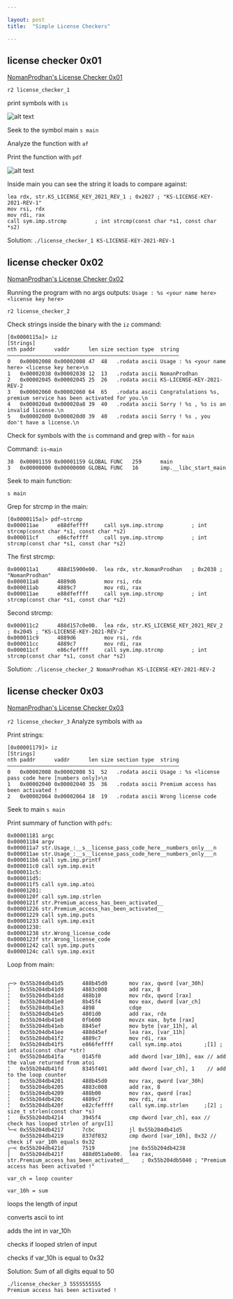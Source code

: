 ```yaml
---

layout: post
title:  "Simple License Checkers"

---
```


## license checker 0x01
[NomanProdhan's License Checker 0x01](https://crackmes.one/crackme/619eda7b33c5d455dece628d)

```
r2 license_checker_1
```
print symbols with `is`

![alt text](/assets/license_checker_1/2022-08-02-143110.png "Symbols")

Seek to the symbol main `s main`

Analyze the function with `af`

Print the function with `pdf`

![alt text](/assets/license_checker_1/2022-08-02-143145.png "print main")

Inside main you can see the string it loads to compare against:
```assembly
lea rdx, str.KS_LICENSE_KEY_2021_REV_1 ; 0x2027 ; "KS-LICENSE-KEY-2021-REV-1"
mov rsi, rdx
mov rdi, rax
call sym.imp.strcmp         ; int strcmp(const char *s1, const char *s2)
```
Solution: `./license_checker_1 KS-LICENSE-KEY-2021-REV-1`


## license checker 0x02
[NomanProdhan's License Checker 0x02](https://crackmes.one/crackme/61c62bde33c5d413767ca0a0)

Running the program with no args outputs:
`Usage : %s <your name here> <license key here>`

```
r2 license_checker_2
```
Check strings inside the binary with the `iz` command:
```
[0x0000115a]> iz
[Strings]
nth paddr      vaddr      len size section type  string
―――――――――――――――――――――――――――――――――――――――――――――――――――――――
0   0x00002008 0x00002008 47  48   .rodata ascii Usage : %s <your name here> <license key here>\n
1   0x00002038 0x00002038 12  13   .rodata ascii NomanProdhan
2   0x00002045 0x00002045 25  26   .rodata ascii KS-LICENSE-KEY-2021-REV-2
3   0x00002060 0x00002060 64  65   .rodata ascii Congratulations %s, premium service has been activated for you.\n
4   0x000020a8 0x000020a8 39  40   .rodata ascii Sorry ! %s , %s is an invalid license.\n
5   0x000020d0 0x000020d0 39  40   .rodata ascii Sorry ! %s , you don't have a license.\n
```
Check for symbols with the `is` command and grep with `~` for `main`

Command: `is~main`
```
38  0x00001159 0x00001159 GLOBAL FUNC   259      main
3   0x00000000 0x00000000 GLOBAL FUNC   16       imp.__libc_start_main
```
Seek to main function:
```
s main
```
Grep for strcmp in the main:
```
[0x0000115a]> pdf~strcmp
0x000011ae      e88dfeffff     call sym.imp.strcmp         ; int strcmp(const char *s1, const char *s2)
0x000011cf      e86cfeffff     call sym.imp.strcmp         ; int strcmp(const char *s1, const char *s2)
```
The first strcmp:
```
0x000011a1      488d15900e00.  lea rdx, str.NomanProdhan   ; 0x2038 ; "NomanProdhan"
0x000011a8      4889d6         mov rsi, rdx
0x000011ab      4889c7         mov rdi, rax
0x000011ae      e88dfeffff     call sym.imp.strcmp         ; int strcmp(const char *s1, const char *s2)
```


Second strcmp:
```
0x000011c2      488d157c0e00.  lea rdx, str.KS_LICENSE_KEY_2021_REV_2 ; 0x2045 ; "KS-LICENSE-KEY-2021-REV-2"
0x000011c9      4889d6         mov rsi, rdx
0x000011cc      4889c7         mov rdi, rax
0x000011cf      e86cfeffff     call sym.imp.strcmp         ; int strcmp(const char *s1, const char *s2)
```

Solution:
`./license_checker_2 NomanProdhan KS-LICENSE-KEY-2021-REV-2`



## license checker 0x03
[NomanProdhan's License Checker 0x03](https://crackmes.one/crackme/62072dd633c5d46c8bcbfd9b)

`r2 license_checker_3`
Analyze symbols with `aa`

Print strings:
```
[0x00001179]> iz
[Strings]
nth paddr      vaddr      len size section type  string
―――――――――――――――――――――――――――――――――――――――――――――――――――――――
0   0x00002008 0x00002008 51  52   .rodata ascii Usage : %s <license pass code here [numbers only]>\n
1   0x00002040 0x00002040 35  36   .rodata ascii Premium access has been activated !
2   0x00002064 0x00002064 18  19   .rodata ascii Wrong license code
```

Seek to main `s main`

Print summary of function with `pdfs`:
```
0x00001181 argc
0x00001184 argv
0x000011a7 str.Usage_:__s__license_pass_code_here__numbers_only___n
0x000011ae str.Usage_:__s__license_pass_code_here__numbers_only___n
0x000011b6 call sym.imp.printf
0x000011c0 call sym.imp.exit
0x000011c5:
0x000011d5:
0x000011f5 call sym.imp.atoi
0x00001201:
0x0000120f call sym.imp.strlen
0x0000121f str.Premium_access_has_been_activated__
0x00001226 str.Premium_access_has_been_activated__
0x00001229 call sym.imp.puts
0x00001233 call sym.imp.exit
0x00001238:
0x00001238 str.Wrong_license_code
0x0000123f str.Wrong_license_code
0x00001242 call sym.imp.puts
0x0000124c call sym.imp.exit
```

Loop from main:
```

┌─> 0x55b204db41d5      488b45d0       mov rax, qword [var_30h]
╎   0x55b204db41d9      4883c008       add rax, 8
╎   0x55b204db41dd      488b10         mov rdx, qword [rax]
╎   0x55b204db41e0      8b45f4         mov eax, dword [var_ch]
╎   0x55b204db41e3      4898           cdqe
╎   0x55b204db41e5      4801d0         add rax, rdx
╎   0x55b204db41e8      0fb600         movzx eax, byte [rax]
╎   0x55b204db41eb      8845ef         mov byte [var_11h], al
╎   0x55b204db41ee      488d45ef       lea rax, [var_11h]
╎   0x55b204db41f2      4889c7         mov rdi, rax
╎   0x55b204db41f5      e866feffff     call sym.imp.atoi       ;[1] ; int atoi(const char *str)
╎   0x55b204db41fa      0145f0         add dword [var_10h], eax // add the value returned from atoi
╎   0x55b204db41fd      8345f401       add dword [var_ch], 1 	// add to the loop counter
╎   0x55b204db4201      488b45d0       mov rax, qword [var_30h]
╎   0x55b204db4205      4883c008       add rax, 8
╎   0x55b204db4209      488b00         mov rax, qword [rax]
╎   0x55b204db420c      4889c7         mov rdi, rax
╎   0x55b204db420f      e82cfeffff     call sym.imp.strlen     ;[2] ; size_t strlen(const char *s)
╎   0x55b204db4214      3945f4         cmp dword [var_ch], eax // check has looped strlen of argv[1]
└─< 0x55b204db4217      7cbc           jl 0x55b204db41d5
    0x55b204db4219      837df032       cmp dword [var_10h], 0x32 // check if var_10h equals 0x32
┌─< 0x55b204db421d      7519           jne 0x55b204db4238
│   0x55b204db421f      488d051a0e00.  lea rax, str.Premium_access_has_been_activated__    ; 0x55b204db5040 ; "Premium access has been activated !"
```
`var_ch = loop counter`

`var_10h = sum`

loops the length of input

converts ascii to int

adds the int in var_10h

checks if looped strlen of input

checks if var_10h is equal to 0x32

Solution:
Sum of all digits equal to 50
```
./license_checker_3 5555555555
Premium access has been activated !
```
